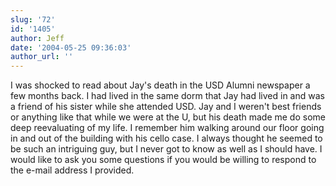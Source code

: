 ```yaml
---
slug: '72'
id: '1405'
author: Jeff
date: '2004-05-25 09:36:03'
author_url: ''
---
```

I was shocked to read about Jay's death in the USD Alumni newspaper a few months back.  I had lived in the same dorm that Jay had lived in and was a friend of his sister while she attended USD.  Jay and I weren't best friends or anything like that while we were at the U, but his death made me do some deep reevaluating of my life.  I remember him walking around our floor going in and out of the building with his cello case.  I always thought he seemed to be such an intriguing guy, but I never got to know as well as I should have.  I would like to ask you some questions if you would be willing to respond to the e-mail address I provided.
